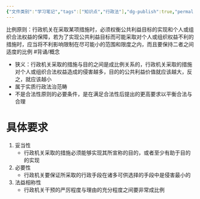 ```yaml
---
{"文件类别":"学习笔记","tags":["知识点","行政法"],"dg-publish":true,"permalink":"/学习笔记studyup/知识点cheese/比例原则/","dgPassFrontmatter":true,"created":"2024-09-26T15:11:10.023+08:00","updated":"2024-10-23T12:01:36.479+08:00"}
---
```


比例原则：行政机关在采取某项措施时，必须权衡公共利益目标的实现和个人或组织合法权益的保障，若为了实现公共利益目标而可能采取对个人或组织权益不利的措施时，应当将不利影响限制在尽可能小的范围和限度之内，而且要保持二者之间适度的比例 #背诵/概念 
- 狭义：行政机关采取的措施与目的之间是成比例关系的，行政机关采取的措施对个人或组织合法权益造成的侵害越多，目的的公共利益价值就应该越大，反之，就应该越小
- 属于实质行政法治范畴
- 不是合法性原则的必要条件，是在满足合法性后提出的更高要求以平衡合法与合理
# 具体要求
1. 妥当性
	- 行政机关采取的措施必须能够实现其所宣称的目的，或者至少有助于目的的实现
2. 必要性
	- 行政机关要保证所采取的行政手段在诸多可供选择的手段中是侵害最小的
3. 法益相称性
	- 行政机关干预的严厉程度与理由的充分程度之间要非常成比例
	
